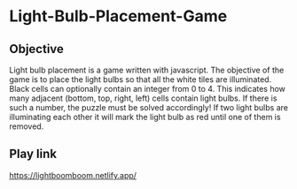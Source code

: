 # Light-Bulb-Placement-Game


Objective
----------------------------------
Light bulb placement is a game written with javascript. The objective of the game is to place the light bulbs so that all the white tiles are illuminated. 
Black cells can optionally contain an integer from 0 to 4. This indicates how many adjacent (bottom, top, right, left) cells contain light bulbs. 
If there is such a number, the puzzle must be solved accordingly!
If two light bulbs are illuminating each other it will mark the light bulb as red until one of them is removed.


Play link
----------------------------------
https://lightboomboom.netlify.app/

